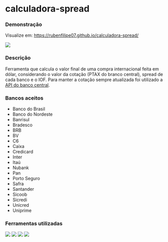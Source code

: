 # calculadora-spread

<h3>Demonstração</h3>
<p>Visualize em: <a href="https://rubenfilipe07.github.io/calculadora-spread/">https://rubenfilipe07.github.io/calculadora-spread/</a></p>

<a href="https://rubenfilipe07.github.io/calculadora-spread/">
  <img src="https://user-images.githubusercontent.com/53026536/132115494-281d3c17-ec07-4cfd-9b87-76f0b9f97893.png" /> 
</a>

<h3>Descrição</h3>
Ferramenta que calcula o valor final de uma compra internacional feita em dólar, considerando o valor da cotação (PTAX do branco central), spread de cada banco e o IOF. 
Para manter a cotação sempre atualizada foi utilizado a <a href="https://dadosabertos.bcb.gov.br/dataset/dolar-americano-usd-todos-os-boletins-diarios">API do banco central</a>.

<h3>Bancos aceitos</h3>
<ul>
  <li>Banco do Brasil	</li>
  <li>Banco do Nordeste	</li>
  <li>Banrisul</li>
  <li>Bradesco</li>
  <li>BRB</li>
  <li>BV</li>
  <li>C6</li>
  <li>Caixa</li>
  <li>Credicard</li>
  <li>Inter</li>
  <li>Itaú</li>
  <li>Nubank</li>
  <li>Pan</li>
  <li>Porto Seguro</li>
  <li>Safra</li>
  <li>Santander</li>
  <li>Sicoob</li>
  <li>Sicredi</li>
  <li>Unicred</li>
  <li>Uniprime</li>
</ul>


<h3>Ferramentas utilizadas</h3>

<p align='left'>
   <img src="https://img.shields.io/badge/jQuery-0769AD?style=for-the-badge&logo=jquery&logoColor=white" />
  <img src="https://img.shields.io/badge/Bootstrap-563D7C?style=for-the-badge&logo=bootstrap&logoColor=white" />
  <img src="https://img.shields.io/badge/HTML5-E34F26?style=for-the-badge&logo=html5&logoColor=white" />
  <img src="https://img.shields.io/badge/CSS3-1572B6?style=for-the-badge&logo=css3&logoColor=white" />
</p>
